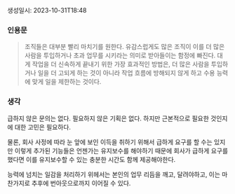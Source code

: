생성일시: 2023-10-31T18:48
### 인용문
> 조직들은 대부분 빨리 마치기를 원한다. 유감스럽게도 많은 조직이 이를 더 많은 사람을 투입하거나 초과 업무를 시키라는 의미로 받아들이는 함정에 빠진다. 대게 작업을 더 신속하게 끝내기 위한 가장 효과적인 방법은, 더 많은 사람을 투입하거나 일을 더 고되게 하는 것이 아니라 작업 흐름에 방해되지 않게 하고 수용 능력에 맞게 일을 제한하는 것이다.
### 생각
급하지 않은 문의는 없다. 필요하지 않은 기획은 없다. 하지만 근본적으로 필요한 것인지에 대한 고민은 필요하다.

물론, 회사 사정에 따라 눈 앞에 보인 이득을 취하기 위해서 급하게 요구를 할 수는 있지만 이렇게 추가된 기능들은 언젠가는 유지보수를 해야하기 때문에 회사가 급하게 요구를 했다면 이를 유지보수할 수 있는 충분한 시간도 함께 제공해야한다.

능력에 넘치는 일감을 처리하기 위헤서는  본인의 업무 리듬을 깨고, 달려야하고, 이는 마찬가지로 추후에 번아웃으로까지 이어질 수 있다.
